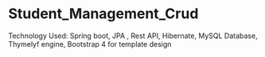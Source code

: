 # Student_Management_Crud
Technology Used: Spring boot, JPA , Rest API, Hibernate, MySQL Database, Thymelyf engine, Bootstrap 4 for template design
